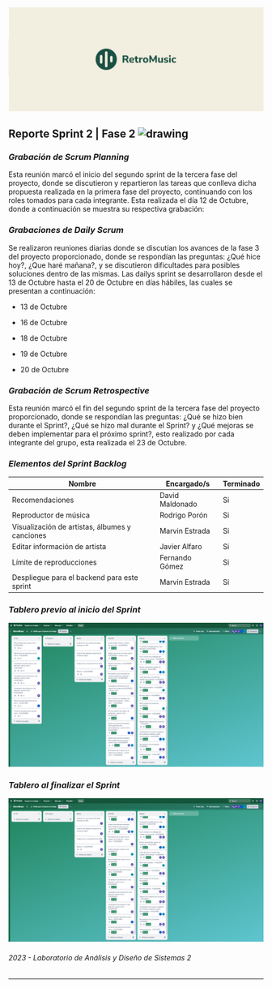 ![Net Image](banner.jpg "Banner | RetroMusic")

## Reporte Sprint 2 | Fase 2 <img src="https://media.tenor.com/dHk-LfzHrtwAAAAi/linux-computer.gif" alt="drawing" width="30"/>

### _Grabación de Scrum Planning_
Esta reunión marcó el inicio del segundo sprint de la tercera fase del proyecto, donde se discutieron y repartieron las tareas que conlleva dicha propuesta realizada en la primera fase del proyecto, continuando con los roles tomados para cada integrante. Esta realizada el día 12 de Octubre, donde a continuación se muestra su respectiva grabación:


### _Grabaciones de Daily Scrum_
Se realizaron reuniones diarias donde se discutían los avances de la fase 3 del proyecto proporcionado, donde se respondían las preguntas: ¿Qué hice hoy?, ¿Que haré mañana?, y se discutieron dificultades para posibles soluciones dentro de las mismas. Las dailys sprint se desarrollaron desde el 13 de Octubre hasta el 20 de Octubre en días hábiles, las cuales se presentan a continuación:


- 13 de Octubre


- 16 de Octubre


- 18 de Octubre


- 19 de Octubre


- 20 de Octubre


### _Grabación de Scrum Retrospective_
Esta reunión marcó el fin del segundo sprint de la tercera fase del proyecto proporcionado, donde se respondían las preguntas: ¿Qué se hizo bien durante el Sprint?, ¿Qué se hizo mal durante el Sprint? y ¿Qué mejoras se deben implementar para el próximo sprint?, esto realizado por cada integrante del grupo, esta realizada el 23 de Octubre.


### _Elementos del Sprint Backlog_

| Nombre | Encargado/s  | Terminado |
| ------ | ------------ | --------- | 
| Recomendaciones | David Maldonado | Si |
| Reproductor de música | Rodrigo Porón | Si |
| Visualización de artistas, álbumes y canciones | Marvin Estrada | Si |
| Editar información de artista | Javier Alfaro | Si |
| Límite de reproducciones | Fernando Gómez | Si |
| Despliegue para el backend para este sprint | Marvin Estrada | Si |

### _Tablero previo al inicio del Sprint_
![Before](beforeTable.png)

### _Tablero al finalizar el Sprint_
![After](afterTable.png)

###### _2023 - Laboratorio de Análisis y Diseño de Sistemas 2_
---
